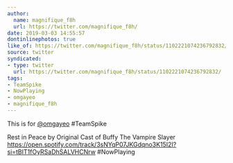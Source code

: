 ```yaml
---
author:
  name: magnifique_f8h
  url: https://twitter.com/magnifique_f8h/
date: 2019-03-03 14:55:57
dontinlinephotos: true
like_of: https://twitter.com/magnifique_f8h/status/1102221074236792832/
source: twitter
syndicated:
- type: twitter
  url: https://twitter.com/magnifique_f8h/status/1102221074236792832/
tags:
- TeamSpike
- NowPlaying
- omgayeo
- magnifique_f8h
---
```


This is for [@omgayeo](https://twitter.com/omgayeo/) #TeamSpike

Rest in Peace by Original Cast of Buffy The Vampire Slayer https://open.spotify.com/track/3sNYqP07JKGdqno3K15I2I?si=tBIT1fOyRSaDhSALVHCNrw #NowPlaying